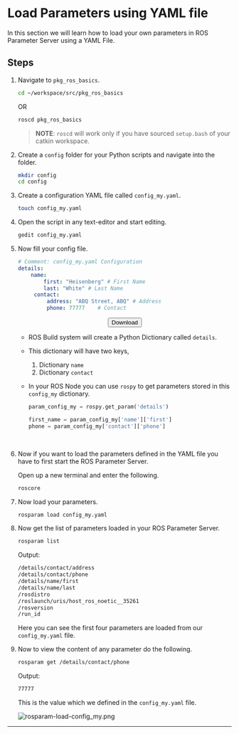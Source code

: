 # Load Parameters using YAML file

In this section we will learn how to load your own parameters in ROS Parameter Server using a YAML File.

## Steps

1. Navigate to `pkg_ros_basics`.
    ```bash
    cd ~/workspace/src/pkg_ros_basics
    ```
    OR
    ```bash
    roscd pkg_ros_basics
    ```

    > **NOTE**: `roscd` will work only if you have sourced `setup.bash` of your catkin workspace.

1. Create a `config` folder for your Python scripts and navigate into the folder.
   ```bash
   mkdir config
   cd config
   ```

1. Create a configuration YAML file called `config_my.yaml`.
   ```bash
   touch config_my.yaml
   ```

1. Open the script in any text-editor and start editing.
   ```bash
   gedit config_my.yaml
   ```

1. Now fill your config file.
   ```yaml
   # Comment: config_my.yaml Configuration
   details:
       name:
           first: "Heisenberg" # First Name
           last: "White" # Last Name
        contact:
            address: "ABQ Street, ABQ" # Address
            phone: 77777    # Contact
   ```
   <center><a href="./ROS_Basics_with_Turtlesim/ROS_Parameter_Server/config_my.yaml" download><button>Download</button></a></center>
   
   - ROS Build system will create a Python Dictionary called `details`.

   - This dictionary will have two keys,

        1. Dictionary `name`
        2. Dictionary `contact`

    - In your ROS Node you can use `rospy` to get parameters stored in this `config_my` dictionary.

      ```python
      param_config_my = rospy.get_param('details')

      first_name = param_config_my['name']['first']
      phone = param_config_my['contact']['phone']
      ```

   <br />

1. Now if you want to load the parameters defined in the YAML file you have to first start the ROS Parameter Server.

    Open up a new terminal and enter the following.
    ```bash
    roscore
    ```

1. Now load your parameters.
    ```bash
    rosparam load config_my.yaml
    ```

1. Now get the list of parameters loaded in your ROS Parameter Server.
   ```bash
   rosparam list
   ```
   Output:
   ```bash
   /details/contact/address
   /details/contact/phone
   /details/name/first
   /details/name/last
   /rosdistro
   /roslaunch/uris/host_ros_noetic__35261
   /rosversion
   /run_id
   ```
   Here you can see the first four parameters are loaded from our `config_my.yaml` file.

1. Now to view the content of any parameter do the following.
   ```bash
   rosparam get /details/contact/phone
   ```
   Output:
   ```bash
   77777
   ```
   This is the value which we defined in the `config_my.yaml` file.

   ![rosparam-load-config_my.png](./ROS_Basics_with_Turtlesim/ROS_Parameter_Server/rosparam-load-config_my.png)

---